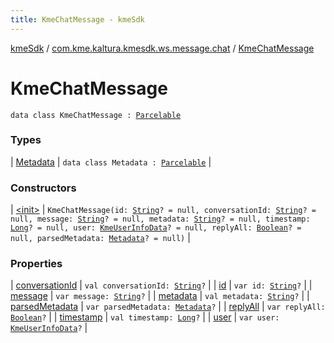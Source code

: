 ```yaml
---
title: KmeChatMessage - kmeSdk
---
```


[kmeSdk](../../index.html) / [com.kme.kaltura.kmesdk.ws.message.chat](../index.html) / [KmeChatMessage](./index.html)

# KmeChatMessage

`data class KmeChatMessage : `[`Parcelable`](https://developer.android.com/reference/android/os/Parcelable.html)

### Types

| [Metadata](-metadata/index.html) | `data class Metadata : `[`Parcelable`](https://developer.android.com/reference/android/os/Parcelable.html) |

### Constructors

| [&lt;init&gt;](-init-.html) | `KmeChatMessage(id: `[`String`](https://kotlinlang.org/api/latest/jvm/stdlib/kotlin/-string/index.html)`? = null, conversationId: `[`String`](https://kotlinlang.org/api/latest/jvm/stdlib/kotlin/-string/index.html)`? = null, message: `[`String`](https://kotlinlang.org/api/latest/jvm/stdlib/kotlin/-string/index.html)`? = null, metadata: `[`String`](https://kotlinlang.org/api/latest/jvm/stdlib/kotlin/-string/index.html)`? = null, timestamp: `[`Long`](https://kotlinlang.org/api/latest/jvm/stdlib/kotlin/-long/index.html)`? = null, user: `[`KmeUserInfoData`](../../com.kme.kaltura.kmesdk.rest.response.user/-kme-user-info-data/index.html)`? = null, replyAll: `[`Boolean`](https://kotlinlang.org/api/latest/jvm/stdlib/kotlin/-boolean/index.html)`? = null, parsedMetadata: `[`Metadata`](-metadata/index.html)`? = null)` |

### Properties

| [conversationId](conversation-id.html) | `val conversationId: `[`String`](https://kotlinlang.org/api/latest/jvm/stdlib/kotlin/-string/index.html)`?` |
| [id](id.html) | `var id: `[`String`](https://kotlinlang.org/api/latest/jvm/stdlib/kotlin/-string/index.html)`?` |
| [message](message.html) | `var message: `[`String`](https://kotlinlang.org/api/latest/jvm/stdlib/kotlin/-string/index.html)`?` |
| [metadata](metadata.html) | `val metadata: `[`String`](https://kotlinlang.org/api/latest/jvm/stdlib/kotlin/-string/index.html)`?` |
| [parsedMetadata](parsed-metadata.html) | `var parsedMetadata: `[`Metadata`](-metadata/index.html)`?` |
| [replyAll](reply-all.html) | `var replyAll: `[`Boolean`](https://kotlinlang.org/api/latest/jvm/stdlib/kotlin/-boolean/index.html)`?` |
| [timestamp](timestamp.html) | `val timestamp: `[`Long`](https://kotlinlang.org/api/latest/jvm/stdlib/kotlin/-long/index.html)`?` |
| [user](user.html) | `var user: `[`KmeUserInfoData`](../../com.kme.kaltura.kmesdk.rest.response.user/-kme-user-info-data/index.html)`?` |

